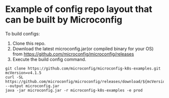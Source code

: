 # Example of config repo layout that can be built by Microconfig

To build configs:
1) Clone this repo.
2) Download the latest microconfig.jar(or compiled binary for your OS) from https://github.com/microconfig/microconfig/releases
4) Execute the build config command.

```
git clone https://github.com/microconfig/microconfig-k8s-examples.git
mcVersion=v4.1.5
curl -SL  https://github.com/microconfig/microconfig/releases/download/${mcVersion}/microconfig.jar --output microconfig.jar
java -jar microconfig.jar -r microconfig-k8s-examples -e prod
```
